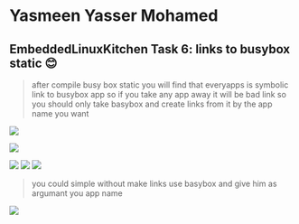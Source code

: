 # Yasmeen Yasser Mohamed
## EmbeddedLinuxKitchen Task 6: links to busybox static 😊


> after compile busy box static you will find that everyapps is symbolic link to busybox app so if you take any app away it will be bad link 
so you should only take basybox and create links from it by the app name you want

![](1.png "")

![](2.png "")

![](4.png "")
![](5.png "")
![](6.png "")

>you could simple without make links use basybox and give him as argumant you app name 

![](7.png "")

